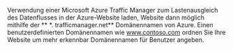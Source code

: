 Verwendung einer Microsoft Azure Traffic Manager zum Lastenausgleich des Datenflusses in der Azure-Website laden, Website dann möglich mithilfe der ** \*. trafficmanager.net** Domänennamen von Azure. Einen benutzerdefinierten Domänennamen wie www.contoso.com ordnen Sie Ihre Website um mehr erkennbar Domänennamen für Benutzer angeben.